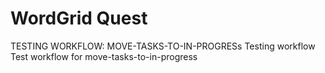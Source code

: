 # WordGrid Quest

TESTING WORKFLOW: MOVE-TASKS-TO-IN-PROGRESs
Testing workflow
Test workflow for move-tasks-to-in-progress
